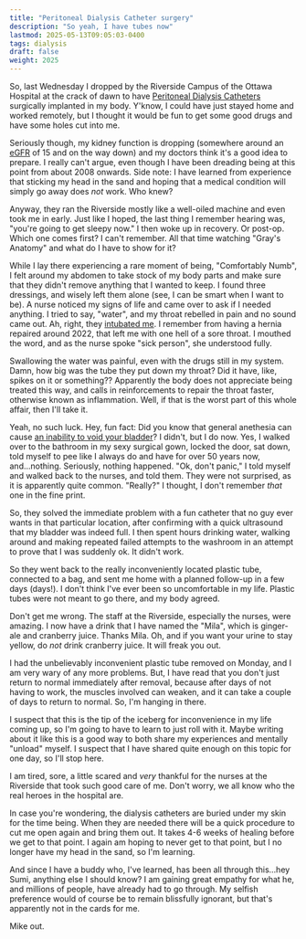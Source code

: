 ```yaml
---
title: "Peritoneal Dialysis Catheter surgery"
description: "So yeah, I have tubes now"
lastmod: 2025-05-13T09:05:03-0400
tags: dialysis
draft: false
weight: 2025
---
```

So, last Wednesday I dropped by the Riverside Campus of the Ottawa Hospital at the crack of dawn to have
[Peritoneal Dialysis Catheters](https://www.azuravascularcare.com/infodialysisaccess/what-you-should-know-about-peritoneal-dialysis-catheter-placement/)
surgically implanted in my body. Y'know, I could have just stayed home and worked remotely, but I thought it would be
fun to get some good drugs and have some holes cut into me. 

Seriously though, my kidney function is dropping (somewhere around an
[eGFR](https://www.kidney.org/kidney-topics/estimated-glomerular-filtration-rate-egfr) 
of 15 and on the way down) and my doctors think it's a good idea to prepare. I really can't argue, even though I have
been dreading being at this point from about 2008 onwards. Side note: I have learned from experience that sticking my
head in the sand and hoping that a medical condition will simply go away does *not* work. Who knew?

Anyway, they ran the Riverside mostly like a well-oiled machine and even took me in early. Just like I hoped, the last
thing I remember hearing was, "you're going to get sleepy now." I then woke up in recovery. Or post-op. Which one comes
first? I can't remember. All that time watching "Gray's Anatomy" and what do I have to show for it?

While I lay there experiencing a rare moment of being, "Comfortably Numb", I felt around my abdomen to take stock of my
body parts and make sure that they didn't remove anything that I wanted to keep. I found three dressings, and wisely
left them alone (see, I can be smart when I want to be). A nurse noticed my signs of life and came over to ask if I
needed anything. I tried to say, "water", and my throat rebelled in pain and no sound came out. Ah, right, they
[intubated me](https://www.verywellhealth.com/what-is-intubation-and-why-is-it-done-3157102). I remember from having a 
hernia repaired around 2022, that left me with one hell of a sore throat. I mouthed the word, and as the nurse spoke 
"sick person", she understood fully.

Swallowing the water was painful, even with the drugs still in my system. Damn, how big was the tube they put down my
throat? Did it have, like, spikes on it or something?? Apparently the body does not appreciate being treated this way,
and calls in reinforcements to repair the throat faster, otherwise known as inflammation. Well, if that is the worst
part of this whole affair, then I'll take it. 

Yeah, no such luck. Hey, fun fact: Did you know that general anethesia can cause
[an inability to void your bladder](https://www.verywellhealth.com/what-to-do-if-you-cant-urinate-after-surgery-3157318)?
I didn't, but I do now. Yes, I walked over to the bathroom in my sexy surgical gown, locked the door, sat down, told
myself to pee like I always do and have for over 50 years now, and...nothing. Seriously, nothing happened. "Ok, don't
panic," I told myself and walked back to the nurses, and told them. They were not surprised, as it is apparently quite
common. "Really?" I thought, I don't remember *that* one in the fine print.

So, they solved the immediate problem with a fun catheter that no guy ever wants in that particular location, after
confirming with a quick ultrasound that my bladder was indeed full. I then spent hours drinking water, walking around
and making repeated failed attempts to the washroom in an attempt to prove that I was suddenly ok. It didn't work. 

So they went back to the really inconveniently located plastic tube, connected to a bag, and sent me home with a planned
follow-up in a few days (days!). I don't think I've ever been so uncomfortable in my life. Plastic tubes were not meant
to go there, and my body agreed.

Don't get me wrong. The staff at the Riverside, especially the nurses, were amazing. I now have a drink that I have
named the "Mila", which is ginger-ale and cranberry juice. Thanks Mila. Oh, and if you want your urine to stay yellow,
do *not* drink cranberry juice. It will freak you out.

I had the unbelievably inconvenient plastic tube removed on Monday, and I am very wary of any more problems. But, I have
read that you don't just return to normal immediately after removal, because after days of not having to work, the
muscles involved can weaken, and it can take a couple of days to return to normal. So, I'm hanging in there.

I suspect that this is the tip of the iceberg for inconvenience in my life coming up, so I'm going to have to learn to
just roll with it. Maybe writing about it like this is a good way to both share my experiences and mentally "unload"
myself. I suspect that I have shared quite enough on this topic for one day, so I'll stop here. 

I am tired, sore, a little scared and *very* thankful for the nurses at the Riverside that took such good care of
me. Don't worry, we all know who the real heroes in the hospital are. 

In case you're wondering, the dialysis catheters are buried under my skin for the time being. When they are needed there
will be a quick procedure to cut me open again and bring them out. It takes 4-6 weeks of healing before we get to that
point. I again am hoping to never get to that point, but I no longer have my head in the sand, so I'm learning. 

And since I have a buddy who, I've learned, has been all through this...hey Sumi, anything else I should know? I am
gaining great empathy for what he, and millions of people, have already had to go through. My selfish preference would
of course be to remain blissfully ignorant, but that's apparently not in the cards for me.

Mike out. 
